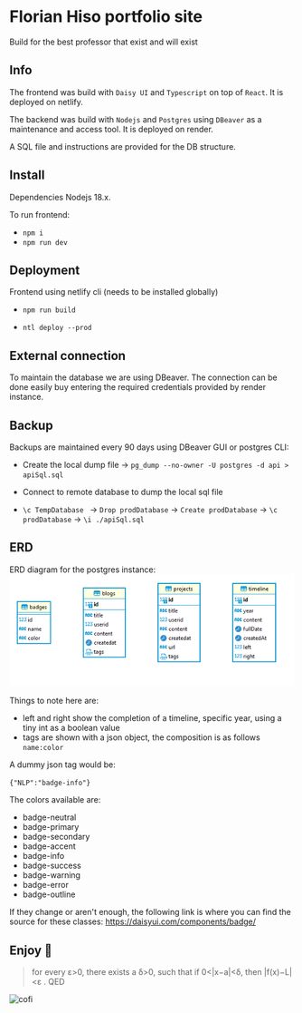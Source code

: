 # Florian Hiso portfolio site

Build for the best professor that exist and will exist

## Info

The frontend was build with `Daisy UI` and `Typescript` on top of `React`.
It is deployed on netlify.

The backend was build with `Nodejs` and `Postgres` using `DBeaver` as a maintenance and access tool.
It is deployed on render.

A SQL file and instructions are provided for the DB structure.

## Install

Dependencies Nodejs 18.x.

To run frontend:

- `npm i`
- `npm run dev`

## Deployment

Frontend using netlify cli (needs to be installed globally)

- `npm run build`

- `ntl deploy --prod`

## External connection

To maintain the database we are using DBeaver. The connection can be done easily buy entering the required credentials provided by render instance.

## Backup

Backups are maintained every 90 days using DBeaver GUI or postgres CLI:

- Create the local dump file -> `pg_dump --no-owner -U postgres -d api > apiSql.sql`

- Connect to remote database to dump the local sql file

- `\c TempDatabase ` -> `Drop prodDatabase` -> `Create prodDatabase` -> `\c prodDatabase` -> `\i ./apiSql.sql`

## ERD

ERD diagram for the postgres instance:
![erd](./florian-hiso/public/ERD.PNG)

Things to note here are:

- left and right show the completion of a timeline, specific year, using a tiny int as a boolean value
- tags are shown with a json object, the composition is as follows `name:color`

A dummy json tag would be:

`{"NLP":"badge-info"}`

The colors available are:

- badge-neutral
- badge-primary
- badge-secondary
- badge-accent
- badge-info
- badge-success
- badge-warning
- badge-error
- badge-outline

If they change or aren't enough, the following link is where you can find the source for these classes:
https://daisyui.com/components/badge/

## Enjoy 🥳

> for every ε>0, there exists a δ>0, such that if 0<|x−a|<δ, then |f(x)−L|<ε .
> QED

![cofi](https://pg.edu.pl/files/cnm/2021-12/limit%20at%20a%20point.gif)
